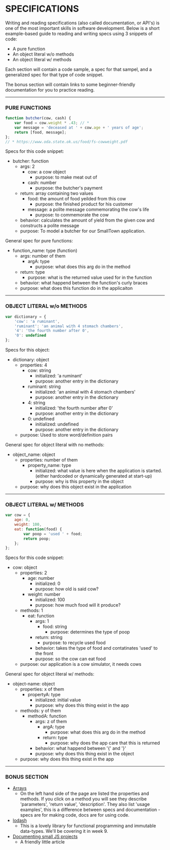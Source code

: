 # SPECIFICATIONS
Writing and reading specifications (also called documentation, or API's) is one of the most important skills in software development.  Below is a short example-based guide to reading and writing specs using 3 snippets of code: 
* A pure function
* An object literal w/o methods
* An object literal w/ methods

Each section will contain a code sample, a spec for that sampel, and a generalized spec for that type of code snippet.

The bonus section will contain links to some beginner-friendly documentation for you to practice reading.
___
### PURE FUNCTIONS

```javascript
function butcher(cow, cash) {
	var food = cow.weight * .43; // *
	var message = 'deceased at ' + cow.age + ' years of age';
	return [food, message];
};
// * https://www.oda.state.ok.us/food/fs-cowweight.pdf
```
Specs for this code snippet:
* butcher: function
    * args: 2
       * cow: a cow object
          * purpose: to make meat out of
       * cash: number
         * purpose: the butcher's payment 
    * return: array containing two values
 		* food: the amount of food yeilded from this cow
 		  * purpose: the finished product for his customer
 		* message: a polite message commemorating the cow's life
 		  * purpose: to commemorate the cow
 	* behavior: calculates the amount of yield from the given cow and constructs a polite message
 	* purpose: To model a butcher for our SmallTown application.
 
General spec for pure functions:
* function_name:  type (function)
  * args:  number of them
    * argA:  type
      * purpose:  what does this arg do in the method
  * return:  type
    * purpose:  what is the returned value used for in the function
  * behavior:  what happend between the function's curly braces
  * purpose:  what does this function do in the applicaiton
---
### OBJECT LITERAL w/o METHODS
```javascript
var dictionary = {
	'cow': 'a ruminant',
	'ruminant': 'an animal with 4 stomach chambers',
	'4': 'the fourth number after 0',
	'0': undefined
};
```
Specs for this object:
* dictionary: object
  * properties: 4
    * cow: string
      * initialized: 'a ruminant'
      * purpose: another entry in the dictionary
    * ruminant: string
      * initialized: 'an animal with 4 stomach chambers'
      * purpose: another entry in the dictionary
    * 4: string
      * initialized: 'the fourth number after 0'
      * purpose: another entry in the dictionary
    * 0: undefined
      * initialized: undefined
      * purpose: another entry in the dictionary
  * purpose: Used to store word/definition pairs
  
General spec for object literal with no methods: 
* object_name: object
  * properties: number of them
    * property_name: type 
      * initialized: what value is here when the application is started. (either hardcoded or dynamically generated at start-up)
      * purpose: why is this property in the object
  * purpose: why does this object exist in the application

-----------
### OBJECT LITERAL w/ METHODS
```javascript
var cow = {
	age: 0,
	weight: 100,
	eat: function(food) {
		var poop = 'used ' + food;
		return poop;
	};
};
```
Specs for this code snippet:
* cow: object
  * properties: 2
    * age: number
      * initialized: 0
      * purpose:  how old is said cow?
    * weight: number
      * initialized: 100
      * purpose: how much food will it produce?
  * methods: 1
    * eat: function
      * args: 1
        * food: string
          * purpose: determines the type of poop
      * return: string
        * purpose: to recycle used food
      * behavior: takes the type of food and contatinates 'used' to the front
      * purpose: so the cow can eat food
  * purpose: our application is a cow simulator, it needs cows

General spec for object literal w/ methods:
* object-name:  object
  * properties:  x of them
    * propertyA:  type
      * initialized:  initial value
      * purpose:  why does this thing exist in the app
  * methods:  y of them
    * methodA:  function
      * args:  z of them
        * argA:  type
          * purpose:  what does this arg do in the method
        * return:  type
          * purpose:  why does the app care that this is returned
      * behavior:  what happend between '{' and '}'
      * purpose:  why does this thing exist in the object
  * purpose:  why does this thing exist in the app
 
    
---
### BONUS SECTION  
* [Arrays](https://developer.mozilla.org/en-US/docs/Web/JavaScript/Reference/Global_Objects/Array)  
  * On the left hand side of the page are listed the properties and methods.  If you click on a method you will see they describe 'parameters', 'return value', 'description'.  They also list 'usage examples', this is a difference between specs and documentation - specs are for making code, docs are for using code.
* [lodash](https://lodash.com/docs/)  
  * This is a lovely library for functional programming and immutable data-types.  We'll be covering it in week 9.
* [Documenting small JS projects](https://www.quora.com/What-makes-good-documentation-for-a-small-JavaScript-project)
  * A friendly little article





  